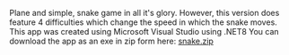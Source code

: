 Plane and simple, snake game in all it's glory. However, this version does feature 4 difficulties which change
the speed in which the snake moves. 
This app was created using Microsoft Visual Studio using .NET8
You can download the app as an exe in zip form here: 
      [snake.zip](https://github.com/user-attachments/files/18223230/snake.zip)
